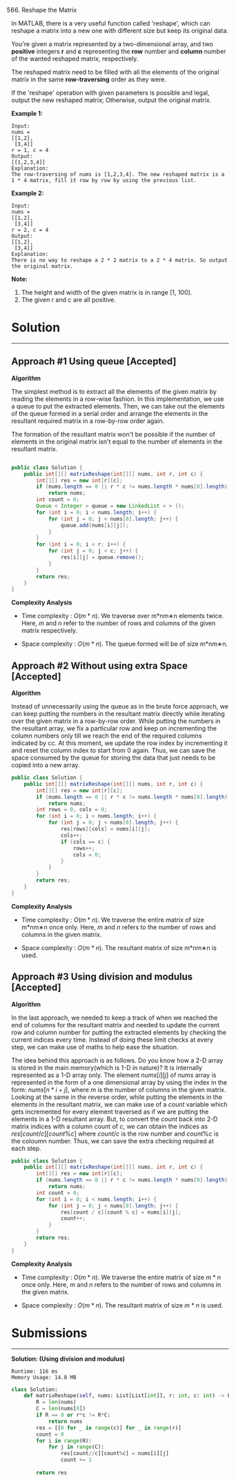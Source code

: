 566. Reshape the Matrix

In MATLAB, there is a very useful function called 'reshape', which can reshape a matrix into a new one with different size but keep its original data.

You're given a matrix represented by a two-dimensional array, and two **positive** integers **r** and **c** representing the **row** number and **column** number of the wanted reshaped matrix, respectively.

The reshaped matrix need to be filled with all the elements of the original matrix in the same **row-traversing** order as they were.

If the 'reshape' operation with given parameters is possible and legal, output the new reshaped matrix; Otherwise, output the original matrix.

**Example 1:**
```
Input: 
nums = 
[[1,2],
 [3,4]]
r = 1, c = 4
Output: 
[[1,2,3,4]]
Explanation:
The row-traversing of nums is [1,2,3,4]. The new reshaped matrix is a 1 * 4 matrix, fill it row by row by using the previous list.
```
**Example 2:**
```
Input: 
nums = 
[[1,2],
 [3,4]]
r = 2, c = 4
Output: 
[[1,2],
 [3,4]]
Explanation:
There is no way to reshape a 2 * 2 matrix to a 2 * 4 matrix. So output the original matrix.
```
**Note:**
1. The height and width of the given matrix is in range [1, 100].
1. The given r and c are all positive.

# Solution
---

## Approach #1 Using queue [Accepted]
**Algorithm**

The simplest method is to extract all the elements of the given matrix by reading the elements in a row-wise fashion. In this implementation, we use a queue to put the extracted elements. Then, we can take out the elements of the queue formed in a serial order and arrange the elements in the resultant required matrix in a row-by-row order again.

The formation of the resultant matrix won't be possible if the number of elements in the original matrix isn't equal to the number of elements in the resultant matrix.

```java

public class Solution {
    public int[][] matrixReshape(int[][] nums, int r, int c) {
        int[][] res = new int[r][c];
        if (nums.length == 0 || r * c != nums.length * nums[0].length)
            return nums;
        int count = 0;
        Queue < Integer > queue = new LinkedList < > ();
        for (int i = 0; i < nums.length; i++) {
            for (int j = 0; j < nums[0].length; j++) {
                queue.add(nums[i][j]);
            }
        }
        for (int i = 0; i < r; i++) {
            for (int j = 0; j < c; j++) {
                res[i][j] = queue.remove();
            }
        }
        return res;
    }
}
```

**Complexity Analysis**

* Time complexity : $O(m*n)$. We traverse over m*nm∗n elements twice. Here, $m$ and $n$ refer to the number of rows and columns of the given matrix respectively.

* Space complexity : $O(m*n)$. The queue formed will be of size m*nm∗n.

## Approach #2 Without using extra Space [Accepted]
**Algorithm**

Instead of unnecessarily using the queue as in the brute force approach, we can keep putting the numbers in the resultant matrix directly while iterating over the given matrix in a row-by-row order. While putting the numbers in the resultant array, we fix a particular row and keep on incrementing the column numbers only till we reach the end of the required columns indicated by cc. At this moment, we update the row index by incrementing it and reset the column index to start from 0 again. Thus, we can save the space consumed by the queue for storing the data that just needs to be copied into a new array.

```java
public class Solution {
    public int[][] matrixReshape(int[][] nums, int r, int c) {
        int[][] res = new int[r][c];
        if (nums.length == 0 || r * c != nums.length * nums[0].length)
            return nums;
        int rows = 0, cols = 0;
        for (int i = 0; i < nums.length; i++) {
            for (int j = 0; j < nums[0].length; j++) {
                res[rows][cols] = nums[i][j];
                cols++;
                if (cols == c) {
                    rows++;
                    cols = 0;
                }
            }
        }
        return res;
    }
}
```

**Complexity Analysis**

* Time complexity : $O(m*n)$. We traverse the entire matrix of size m*nm∗n once only. Here, $m$ and $n$ refers to the number of rows and columns in the given matrix.

* Space complexity : $O(m*n)$. The resultant matrix of size m*nm∗n is used.

## Approach #3 Using division and modulus [Accepted]
**Algorithm**

In the last approach, we needed to keep a track of when we reached the end of columns for the resultant matrix and needed to update the current row and column number for putting the extracted elements by checking the current indices every time. Instead of doing these limit checks at every step, we can make use of maths to help ease the situation.

The idea behind this approach is as follows. Do you know how a 2-D array is stored in the main memory(which is 1-D in nature)? It is internally represented as a 1-D array only. The element $nums[i][j]$ of $nums$ array is represented in the form of a one dimensional array by using the index in the form: $nums[n*i + j]$, where $m$ is the number of columns in the given matrix. Looking at the same in the reverse order, while putting the elements in the elements in the resultant matrix, we can make use of a $count$ variable which gets incremented for every element traversed as if we are putting the elements in a 1-D resultant array. But, to convert the $count$ back into 2-D matrix indices with a column count of $c$, we can obtain the indices as $res[count/c][count\%c]$ where $count/c$ is the row number and $count\%c$ is the coloumn number. Thus, we can save the extra checking required at each step.

```java
public class Solution {
    public int[][] matrixReshape(int[][] nums, int r, int c) {
        int[][] res = new int[r][c];
        if (nums.length == 0 || r * c != nums.length * nums[0].length)
            return nums;
        int count = 0;
        for (int i = 0; i < nums.length; i++) {
            for (int j = 0; j < nums[0].length; j++) {
                res[count / c][count % c] = nums[i][j];
                count++;
            }
        }
        return res;
    }
}
```

**Complexity Analysis**
* Time complexity : $O(m*n)$. We traverse the entire matrix of size $m*n$ once only. Here, $m$ and $n$ refers to the number of rows and columns in the given matrix.

* Space complexity : $O(m*n)$. The resultant matrix of size $m*n$ is used.

# Submissions
---
**Solution: (Using division and modulus)**
```
Runtime: 116 ms
Memory Usage: 14.8 MB
```
```python
class Solution:
    def matrixReshape(self, nums: List[List[int]], r: int, c: int) -> List[List[int]]:
        R = len(nums)
        C = len(nums[0])
        if R == 0 or r*c != R*C:
            return nums
        res = [[0 for _ in range(c)] for _ in range(r)]
        count = 0
        for i in range(R):
            for j in range(C):
                res[count//c][count%c] = nums[i][j]
                count += 1
            
        return res
```